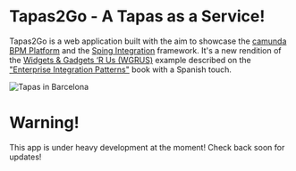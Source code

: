 Tapas2Go - A Tapas as a Service!
================================

Tapas2Go is a web application built with the aim to showcase the [camunda BPM Platform](http://www.camunda.org) and the
[Sping Integration](http://www.springsource.org/spring-integration) framework. It's a new rendition of the [Widgets & Gadgets ‘R Us (WGRUS)](http://www.eaipatterns.com/Chapter1.html) example
described on the ["Enterprise Integration Patterns"](http://www.eaipatterns.com/eaipatterns.html) book with a Spanish touch.

![Tapas in Barcelona][1]

# Warning!

This app is under heavy development at the moment! Check back soon for updates!

[1]: http://upload.wikimedia.org/wikipedia/commons/thumb/4/46/TapasenBarcelona.JPG/800px-TapasenBarcelona.JPG